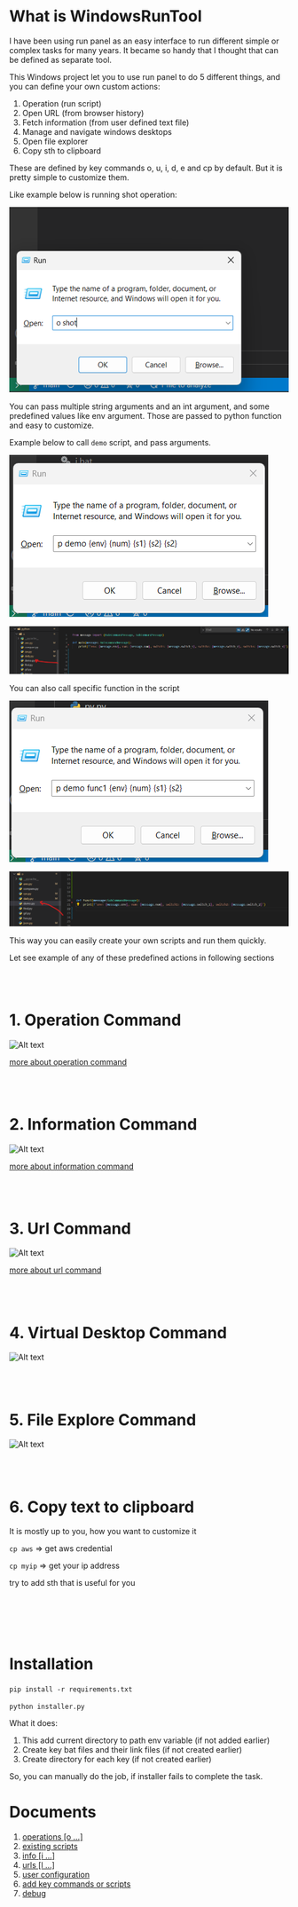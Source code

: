 # What is WindowsRunTool
I have been using run panel as an easy interface to run different simple or complex tasks for many years.
It became so handy that I thought that can be defined as separate tool.

This Windows project let you to use run panel to do 5 different things, and you can define your own custom actions:
1. Operation (run script)
2. Open URL (from browser history)
3. Fetch information (from user defined text file)
4. Manage and navigate windows desktops
5. Open file explorer
6. Copy sth to clipboard

These are defined by key commands o, u, i, d, e and cp by default. But it is pretty simple to customize them.

Like example below is running shot operation:

![Alt text](images/run_panel.png)

You can pass multiple string arguments and an int argument, and some predefined values like env argument. Those are passed to python function and easy to customize.

Example below to call `demo` script, and pass arguments.

![Alt text](images/demo_main.png)

![Alt text](images/demo_main_code.png)

You can also call specific function in the script

![Alt text](images/demo_func1.png)

![Alt text](images/demo_func1_code.png)

This way you can easily create your own scripts and run them quickly.

Let see example of any of these predefined actions in following sections

<br/><br/>
# 1. Operation Command

![Alt text](images/operation_1.gif)


[more about operation command](docs/OPERATIONS.md)

<br/><br/>
# 2. Information Command

![Alt text](images/information_1.gif)

[more about information command](docs/INFORMATION.md)

<br/><br/>
# 3. Url Command

![Alt text](images/url_1.gif)

[more about url command](docs/URLS.md)

<br/><br/>
# 4. Virtual Desktop Command

![Alt text](images/desktop_1.gif)

<br/><br/>
# 5. File Explore Command

![Alt text](images/explorer_1.gif)

<br/><br/>
# 6. Copy text to clipboard
It is mostly up to you, how you want to customize it

`cp aws` => get aws credential 

`cp myip` => get your ip address

try to add sth that is useful for you

<br/><br/>
<br/><br/>


# Installation
`pip install -r requirements.txt` 

`python installer.py`


What it does:
1. This add current directory to path env variable (if not added earlier)
2. Create key bat files and their link files (if not created earlier)
3. Create directory for each key (if not created earlier)

So, you can manually do the job, if installer fails to complete the task.





# Documents
1. [operations [o ...]](docs/OPERATIONS.md)
2. [existing scripts](docs/EXISTING_SCRIPTS.md)
3. [info [i ...]](docs/INFORMATION.md)
4. [urls [l ...]](docs/URLS.md)
5. [user configuration](docs/USER_CONFIGURATION.md)
6. [add key commands or scripts](docs/HOW_TO_ADD)
2. [debug](docs/DEBUG.md) 

